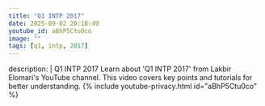 ```yaml
---
title: "Q1 INTP 2017"
date: 2025-09-02 20:18:49 
youtube_id: aBhP5Ctu0co
image: ""
tags: [q1, intp, 2017]
---
```

description: |
  Q1 INTP 2017
  Learn about 'Q1 INTP 2017' from Lakbir Elomari's YouTube channel. This video covers key points and tutorials for better understanding.
{% include youtube-privacy.html id="aBhP5Ctu0co" %}

